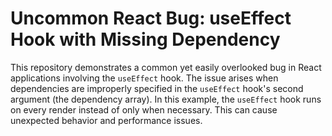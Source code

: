 # Uncommon React Bug: useEffect Hook with Missing Dependency

This repository demonstrates a common yet easily overlooked bug in React applications involving the `useEffect` hook.  The issue arises when dependencies are improperly specified in the `useEffect` hook's second argument (the dependency array).  In this example, the `useEffect` hook runs on every render instead of only when necessary. This can cause unexpected behavior and performance issues.